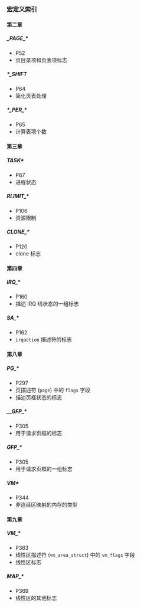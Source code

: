 ### 宏定义索引

#### 第二章

##### \_PAGE\_*

- P52
- 页目录项和页表项标志

##### *_SHIFT

- P64
- 简化页表处理

##### \*\_PER\_\*

- P65
- 计算表项个数

#### 第三章

##### TASK*

- P87
- 进程状态

##### RLIMIT_*

- P106
- 资源限制

##### CLONE_*

- P120
- clone 标志

#### 第四章

##### IRQ_*

- P160
- 描述 IRQ 线状态的一组标志

##### SA_*

- P162
- `irqaction` 描述符的标志

#### 第八章

##### PG_*

- P297
- 页描述符 (`page`) 中的 `flags` 字段
- 描述页框状态的标志

##### _\_GFP\_*

- P305
- 用于请求页框的标志

##### GFP_*

- P305
- 用于请求页框的一组标志

##### VM*

- P344
- 非连续区映射的内存的类型

#### 第九章

##### VM_*

- P363
- 线性区描述符 (`vm_area_struct`) 中的 `vm_flags` 字段
- 线性区标志

##### MAP_*

- P369
- 线性区的其他标志